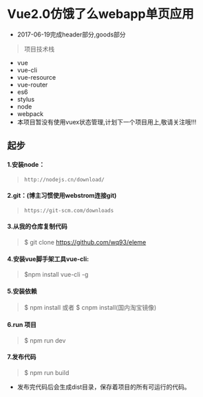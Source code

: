 # Vue2.0仿饿了么webapp单页应用
  - 2017-06-19完成header部分,goods部分
> 项目技术栈
- vue
- vue-cli
- vue-resource
- vue-router
- es6
- stylus
- node
- webpack
- 本项目暂没有使用vuex状态管理,计划下一个项目用上,敬请关注哦!!!

## 起步
#### 1.安装node：
>`http://nodejs.cn/download/`
#### 2.git：(博主习惯使用webstrom连接git)
>`https://git-scm.com/downloads`
#### 3.从我的仓库复制代码
> $ git clone https://github.com/wq93/eleme
#### 4.安装vue脚手架工具vue-cli:
> $npm install vue-cli -g
#### 5.安装依赖
> $ npm install
> 或者 $ cnpm install(国内淘宝镜像)
#### 6.run 项目
> $ npm run dev
#### 7.发布代码
> $ npm run build
  - 发布完代码后会生成dist目录，保存着项目的所有可运行的代码。

